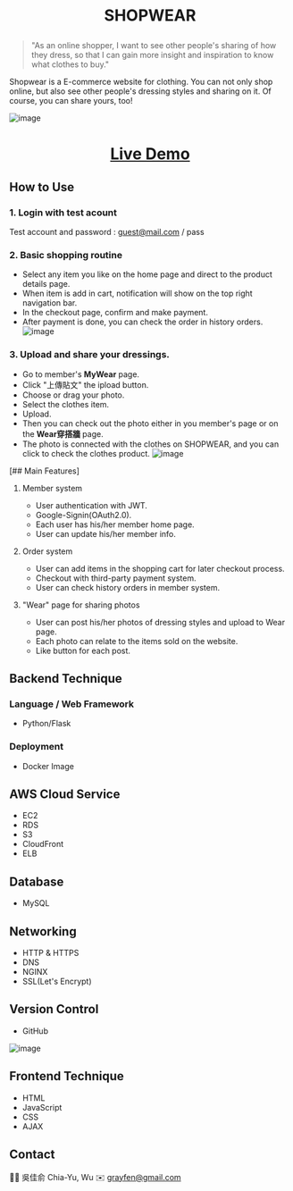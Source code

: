 <h1><p align="center">SHOPWEAR</p></h1>

>"As an online shopper, I want to see other people's sharing of how they dress, so that I can gain more insight and inspiration to know what clothes to buy."  

Shopwear is a E-commerce website for clothing. You can not only shop online, but also see other people's dressing styles and sharing on it. 
Of course, you can share yours, too!

![image](https://user-images.githubusercontent.com/63653055/173226002-6e312809-b48c-4b9a-a296-8c97776ad3e8.png)


<!-- <table>
  <tr>
    <td valign="top"><img src="https://user-images.githubusercontent.com/63653055/173225243-032798f6-7a7c-427f-9bb7-24d7d44a7310.png"/></td>
    <td valign="top"><img src="https://user-images.githubusercontent.com/63653055/173225221-fc3f9294-07cc-468b-b451-cf9396f7bbce.png"/></td>
    <td valign="top"><img src="https://user-images.githubusercontent.com/63653055/173225399-8f8cab30-5cbd-42af-8126-4b9d8106ab48.png"/></td>
  </tr>
</table> -->

<h1><p align="center"><a href="https://www.dimalife.com">Live Demo</a></p></h1>



## How to Use 

### 1. Login with test acount

Test account and password : guest@mail.com / pass

### 2. Basic shopping routine
* Select any item you like on the home page and direct to the product details page.
* When item is add in cart, notification will show on the top right navigation bar.
* In the checkout page, confirm and make payment.
* After payment is done, you can check the order in history orders.
![image](https://github.com/DimitryW/shopwear/blob/b9c12ffee9f92dac50483b7f7688f0d7dc833515/buy.gif)

### 3.  Upload and share your dressings.
* Go to member's **MyWear** page.
* Click "上傳貼文" the ipload button.
* Choose or drag your photo.
* Select the clothes item.
* Upload.
* Then you can check out the photo either in you member's page or on the **Wear穿搭牆** page.
* The photo is connected with the clothes on SHOPWEAR, and you can click to check the clothes product.
![image](https://github.com/DimitryW/shopwear/blob/b9c12ffee9f92dac50483b7f7688f0d7dc833515/mywear%20(1).gif)


[## Main Features]
1. Member system
   * User authentication with JWT.
   * Google-Signin(OAuth2.0).
   * Each user has his/her member home page.
   * User can update his/her member info.
  
2. Order system
   * User can add items in the shopping cart for later checkout process.
   * Checkout with third-party payment system.
   * User can check history orders in member system.

3. "Wear" page for sharing photos
    * User can post his/her photos of dressing styles and upload to Wear page.
    * Each photo can relate to the items sold on the website.
    * Like button for each post.

## Backend Technique
### Language / Web Framework
  * Python/Flask
  
### Deployment
  * Docker Image
    
## AWS Cloud Service
  * EC2
  * RDS
  * S3
  * CloudFront
  * ELB
  
## Database
  * MySQL

## Networking
  * HTTP & HTTPS
  * DNS
  * NGINX
  * SSL(Let's Encrypt)

## Version Control
  * GitHub

![image](https://user-images.githubusercontent.com/63653055/173238632-6aa74484-aae0-4a5f-b33b-1bb1b02830cc.png)

## Frontend Technique
  * HTML
  * JavaScript
  * CSS
  * AJAX

## Contact
  :technologist: 吳佳俞 Chia-Yu, Wu
  :envelope: grayfen@gmail.com






